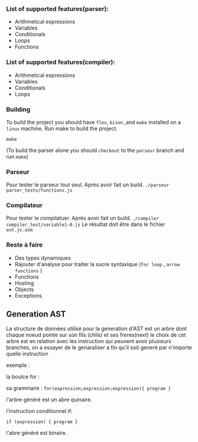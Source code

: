 ### List of supported features(parser): 
- Arithmetical expressions
- Variables 
- Conditionals
- Loops
- Functions 

### List of supported features(compiler): 
- Arithmetical expressions
- Variables 
- Conditionals
- Loops


### Building 
To build the project you should have `flex`, `bison` ,and `make` installed on a `linux` machine.
Run make to build the project. 
```
make
```

(To build the parser alone you should `checkout` to the `parseur` branch and run `make`)

### Parseur 
Pour tester le parseur tout seul. 
Après avoir fait un build. 
`./parseur parser_tests/functions.js`

### Compilateur
Pour tester le compilatuer.
Après avoir fait un build. 
`./compiler compiler_test/variable1-0.js`
Le résultat doit être dans le fichier `out.js.asm` 


### Reste à faire 
- Des types dynamiques 
- Rajouter d'analyse pour traiter la sucre syntaxique (`for loop` , `arrow functions` )
- Functions 
- Hosting
- Objects 
- Exceptions 

## Generation AST 


La structure de données utilisé pour la generation d'AST est un arbre dont chaque noeud pointe sur son fils (chils) et ses freres(next) 
le choix de cet arbre est en relation avec les instruction qui peuvent avoir plusieurs branches, on a essayer de le genaraliser a fin qu'il soit generé par n'importe quelle instruction 

exemple :

la boulce for :

sa grammaire : `for(expression;expression;expression){ program } `

l'arbre généré est un abre quinaire.

l'instruction conditionnel if:

`if (expression) { program }` 

l'abre généré est binaire. 


